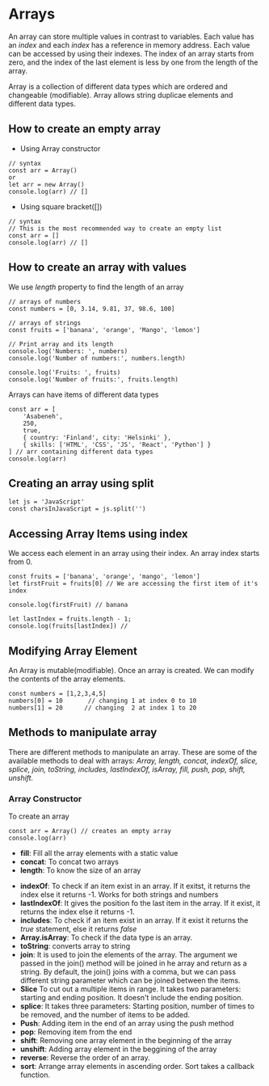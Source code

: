 # Arrays
An array can store multiple values in contrast to variables. Each value has an *index* and each *index* has a reference in memory address. Each value can be accessed by using their indexes. The index of an array starts from zero, and the index of the last element is less by one from the length of the array.

Array is a collection of different data types which are ordered and changeable (modifiable). Array allows string duplicae elements and different data types.

## How to create an empty array
+ Using Array constructor
```
// syntax
const arr = Array()
or
let arr = new Array()
console.log(arr) // []
```

+ Using square bracket([])
```
// syntax
// This is the most recommended way to create an empty list
const arr = []
console.log(arr) // []
```

## How to create an array with values
We use *length* property to find the length of an array
```
// arrays of numbers
const numbers = [0, 3.14, 9.81, 37, 98.6, 100]

// arrays of strings
const fruits = ['banana', 'orange', 'Mango', 'lemon']

// Print array and its length
console.log('Numbers: ', numbers)
console.log('Number of numbers:', numbers.length)

console.log('Fruits: ', fruits)
console.log('Number of fruits:', fruits.length)
```

Arrays can have items of different data types
```
const arr = [
    'Asabeneh',
    250,
    true,
    { country: 'Finland', city: 'Helsinki' },
    { skills: ['HTML', 'CSS', 'JS', 'React', 'Python'] }
] // arr containing different data types
console.log(arr)
```

## Creating an array using split
```
let js = 'JavaScript'
const charsInJavaScript = js.split('')
```

## Accessing Array Items using index
We access each element in an array using their index. An array index starts from 0.

```
const fruits = ['banana', 'orange', 'mango', 'lemon']
let firstFruit = fruits[0] // We are accessing the first item of it's index

console.log(firstFruit) // banana

let lastIndex = fruits.length - 1;
console.log(fruits[lastIndex]) //
```

## Modifying Array Element
An Array is mutable(modifiable). Once an array is created. We can modify the contents of the array elements.

```
const numbers = [1,2,3,4,5]
numbers[0] = 10       // changing 1 at index 0 to 10
numbers[1] = 20      // changing  2 at index 1 to 20
```

## Methods to manipulate array
There are different methods to manipulate an array. These are some of the available methods to deal with arrays: *Array, length, concat, indexOf, slice, splice, join, toString, includes, lastIndexOf, isArray, fill, push, pop, shift, unshift.*

### Array Constructor
To create an array

```
const arr = Array() // creates an empty array
console.log(arr)
```

+ **fill**: Fill all the array elements with a static value
+ **concat**: To concat two arrays
+ **length**: To know the size of an array
- **indexOf**: To check if an item exist in an array. If it exitst, it returns the index else it returns -1. Works for both strings and numbers
- **lastIndexOf**: It gives the position fo the last item in the array. If it exist, it returns the index else it returns -1.
- **includes**: To check if an item exist in an array. If it exist it returns the *true* statement, else it returns *false*
- **Array.isArray**: To check if the data type is an array.
- **toString**: converts array to string
- **join**: It is used to join the elements of the array. The argument we passed in the join() method will be joined in he array and return as a string. By default, the join() joins with a comma, but we can pass different string parameter which can be joined between the items.
- **Slice** To cut out a multiple items in range. It takes two parameters: starting and ending position. It doesn't include the ending position.
- **splice**: It takes three parameters: Starting position, number of times to be removed, and the number of items to be added.
- **Push**: Adding item in the end of an array using the push method
- **pop**: Removing item from the end
- **shift**: Removing one array element in the beginning of the array
- **unshift**: Adding array element in the beggining of the array
- **reverse**: Reverse the order of an array.
- **sort**: Arrange array elements in ascending order. Sort takes a callback function.